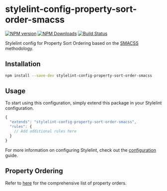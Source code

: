 # stylelint-config-property-sort-order-smacss

[![NPM version](https://img.shields.io/npm/v/stylelint-config-property-sort-order-smacss.svg)](https://www.npmjs.org/package/stylelint-config-property-sort-order-smacss)
[![NPM Downloads](https://img.shields.io/npm/dm/stylelint-config-property-sort-order-smacss.svg)](https://www.npmjs.org/package/stylelint-config-property-sort-order-smacss)
[![Build Status](https://travis-ci.org/cahamilton/stylelint-config-property-sort-order-smacss.svg?branch=master)](https://travis-ci.org/cahamilton/stylelint-config-property-sort-order-smacss)

Stylelint config for Property Sort Ordering based on the [SMACSS](https://smacss.com) methodology.

## Installation

```bash
npm install --save-dev stylelint-config-property-sort-order-smacss
`````

## Usage

To start using this configuration, simply extend this package in your Stylelint configuration.

```js
{
  "extends": "stylelint-config-property-sort-order-smacss",
  "rules": {
    // Add additional rules here
  }
}
```

For more information on configuring Stylelint, check out the [configuration](https://github.com/stylelint/stylelint/blob/master/docs/user-guide/configuration.md) guide. 

## Property Ordering

Refer to [here](https://github.com/cahamilton/css-property-sort-order-smacss/blob/v2.1.1/index.js) for the comprehensive list of property orders. 
